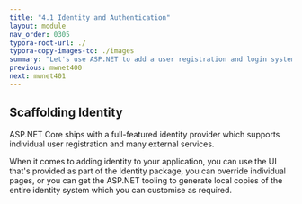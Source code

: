 ```yaml
---
title: "4.1 Identity and Authentication"
layout: module
nav_order: 0305
typora-root-url: ./
typora-copy-images-to: ./images
summary: "Let's use ASP.NET to add a user registration and login system"
previous: mwnet400
next: mwnet401
---
```


## Scaffolding Identity

ASP.NET Core ships with a full-featured identity provider which supports individual user registration and many external services.

When it comes to adding identity to your application, you can use the UI that's provided as part of the Identity package, you can override individual pages, or you can get the ASP.NET tooling to generate local copies of the entire identity system which you can customise as required.

